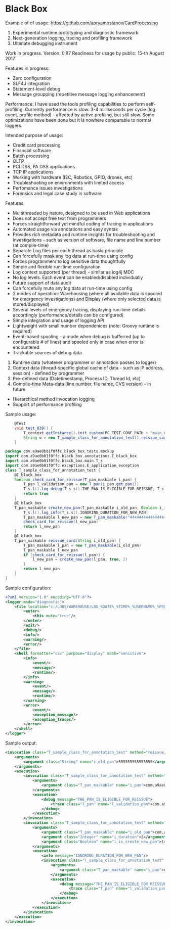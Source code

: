 # Black Box

Example of of usage: https://github.com/apryamostanov/CardProcessing

1. Experimental runtime prototyping and diagnostic framework
2. Next-generation logging, tracing and profiling framework
3. Ultimate debugging instrument

Work in progress. Version: 0.87
Readiness for usage by public: 15-th August 2017

Features in progress:
- Zero configuration
- SLF4J integration
- Statement-level debug
- Message groupping (repetitive message logging enhancement)

Performance: I have used the tools profiling capabilities to perform self-profiling.
Currently performance is slow: 3-4 milliseconds per cycle (log event, profile method) - affected by active profiling, but still slow.
Some optimizations have been done but it is nowhere comparable to normal loggers.

Intended purpose of usage:
- Credit card processing
- Financial software
- Batch processing
- OLTP
- PCI DSS, PA DSS applications
- TCP IP applications
- Working with hardware (I2C, Robotics, GPIO, drones, etc)
- Troubleshooting on environments with limited access
- Perfomance issues investigations
- Forensics and legal case study in software

Features:
- Multithreaded by nature, designed to be used in Web applications
- Does not accept free text from programmers
- Forces straightforward yet mindful coding of tracing in applications
- Automated usage via annotations and easy syntax
- Provides rich metadata and runtime insights for troubleshooting and investigations - such as version of software, file name and line number (at compile-time)
- Separate Log files per each thread as basic principle
- Can forcefully mask any log data at run-time using config
- Forces programmers to log sensitive data thoughtfully
- Simple and flexible run-time configuration
- Log context supported (per thread) - similar as log4j MDC
- No log levels. Each event can be enabled/disabled individually
- Future support of data audit
- Can forcefully mute any log data at run-time using config
- 2 modes of operation: Warehousing (where all available data is spooled for emergency investigations) and Display (where only selected data is stored/displayed)
- Several levels of emergency tracing, displaying run-time details accordingly (performance/details can be configured)
- Simple integration and usage of logging API
- Lightweight with small number dependenices (note: Groovy runtime is required)
- Event-based spooling - a mode when debug is bufferred (up to configurable # of lines) and spooled only in case when error is encountered
- Trackable sources of debug data
1. Runtime data (whatever programmer or annotation passes to logger)
2. Context data (thread-specific global cache of data - such as IP address, session) - defined by programmer
3. Pre-defined data (Datetimestamp, Process ID, Thread Id, etc)
4. Compile-time Meta-data (line number, file name, CVS version) - in future
- Hierarchical method invocation logging
- Support of performance profiling

Sample usage:
```Groovy
    @Test
    void test_039() {
        T_context.getInstance().init_custom(PC_TEST_CONF_PATH + "main_038.conf")
        String w = new T_sample_class_for_annotation_test().reissue_card("555555555555555")
    }
```
```Groovy
package com.a9ae0b01f0ffc.black_box.tests.mockup
import com.a9ae0b01f0ffc.black_box.annotations.I_black_box
import com.a9ae0b01f0ffc.black_box.main.T_s
import com.a9ae0b01f0ffc.exceptions.E_application_exception
class T_sample_class_for_annotation_test {
    @I_black_box
    Boolean check_card_for_reissue(T_pan_maskable i_pan) {
        T_pan l_validation_pan = new T_pan(i_pan.get_pan())
        T_s.l().log_debug(T_s.s().THE_PAN_IS_ELIGIBLE_FOR_REISSUE, T_s.t(l_validation_pan, T_s.s().l_validation_pan))
        return true
    }
    @I_black_box
    T_pan_maskable create_new_pan(T_pan_maskable i_old_pan, Boolean i_is_create_new_pan, Integer i_duration) {
        T_s.l().log_info(T_s.s().IGNORING_DURATION_FOR_NEW_PAN)
        T_pan_maskable l_new_pan = new T_pan_maskable("44444444444444444")
        check_card_for_reissue(l_new_pan)
        return l_new_pan
    }
    @I_black_box
    T_pan_maskable reissue_card(String i_old_pan) {
        T_pan_maskable l_pan = new T_pan_maskable(i_old_pan)
        T_pan_maskable l_new_pan
        if (check_card_for_reissue(l_pan)) {
            l_new_pan = create_new_pan(l_pan, true, 2)
        }
        return l_new_pan
    }
}
```

Sample configuration:
```xml
<?xml version="1.0" encoding="UTF-8"?>
<logger mode="diagnostic">
    <file location="c:/LOGS/WAREHOUSE/LOG_%DATE%_%TIME%_%USERNAME%_%PROCESSID%.xml" formatter="xml_hierarchical" purpose="warehouse" mask="sensitive">
        <enter>
            <this mute="true"/>
        </enter>
        <exit/>
        <debug/>
        <info/>
        <warning/>
        <error/>
    </file>
    <shell formatter="csv" purpose="display" mask="sensitive">
        <info>
            <event/>
            <message/>
            <runtime/>
        </info>
        <warning>
            <event/>
            <message/>
            <runtime/>
        </warning>
        <error>
            <event/>
            <exception_message/>
            <exception_traces/>
        </error>
    </shell>
</logger>
```

Sample output:
```xml
<invocation class="T_sample_class_for_annotation_test" method="reissue_card">
    <arguments>
        <argument class="String" name="i_old_pan">555555555555555</argument>
    </arguments>
    <execution>
        <invocation class="T_sample_class_for_annotation_test" method="check_card_for_reissue">
            <arguments>
                <argument class="T_pan_maskable" name="i_pan">com.a9ae0b01f0ffc.black_box.tests.mockup.T_pan_maskable(555555555555555)</argument>
            </arguments>
            <execution>
                <debug message="THE_PAN_IS_ELIGIBLE_FOR_REISSUE">
                    <trace class="T_pan" name="l_validation_pan">com.a9ae0b01f0ffc.black_box.tests.mockup.T_pan(555555555555555)</trace>
                </debug>
            </execution>
        </invocation>
        <invocation class="T_sample_class_for_annotation_test" method="create_new_pan">
            <arguments>
                <argument class="T_pan_maskable" name="i_old_pan">com.a9ae0b01f0ffc.black_box.tests.mockup.T_pan_maskable(555555555555555)</argument>
                <argument class="Integer" name="i_duration">2</argument>
                <argument class="Boolean" name="i_is_create_new_pan">true</argument>
            </arguments>
            <execution>
                <info message="IGNORING_DURATION_FOR_NEW_PAN"/>
                <invocation class="T_sample_class_for_annotation_test" method="check_card_for_reissue">
                    <arguments>
                        <argument class="T_pan_maskable" name="i_pan">com.a9ae0b01f0ffc.black_box.tests.mockup.T_pan_maskable(44444444444444444)</argument>
                    </arguments>
                    <execution>
                        <debug message="THE_PAN_IS_ELIGIBLE_FOR_REISSUE">
                            <trace class="T_pan" name="l_validation_pan">com.a9ae0b01f0ffc.black_box.tests.mockup.T_pan(44444444444444444)</trace>
                        </debug>
                    </execution>
                </invocation>
            </execution>
        </invocation>
    </execution>
</invocation>
```
